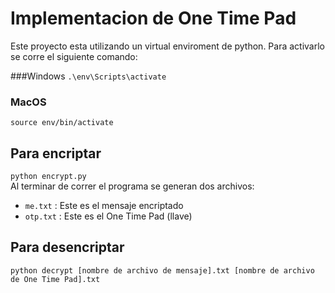 # Implementacion de One Time Pad

Este proyecto esta utilizando un virtual enviroment de python. Para activarlo se corre el siguiente comando:

###Windows
``.\env\Scripts\activate``

### MacOS
``source env/bin/activate``

## Para encriptar
``python encrypt.py``
<br/>
Al terminar de correr el programa se generan dos archivos:
- ``me.txt`` : Este es el mensaje encriptado
- ``otp.txt`` : Este es el One Time Pad (llave)

## Para desencriptar
``python decrypt [nombre de archivo de mensaje].txt [nombre de archivo de One Time Pad].txt``